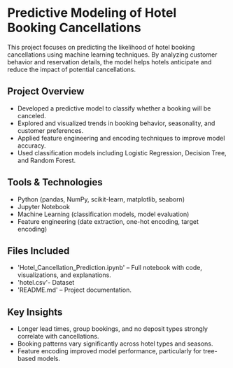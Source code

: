 # Predictive Modeling of Hotel Booking Cancellations

This project focuses on predicting the likelihood of hotel booking cancellations using machine learning techniques. By analyzing customer behavior and reservation details, the model helps hotels anticipate and reduce the impact of potential cancellations.

##  Project Overview

- Developed a predictive model to classify whether a booking will be canceled.
- Explored and visualized trends in booking behavior, seasonality, and customer preferences.
- Applied feature engineering and encoding techniques to improve model accuracy.
- Used classification models including Logistic Regression, Decision Tree, and Random Forest.

##  Tools & Technologies

- Python (pandas, NumPy, scikit-learn, matplotlib, seaborn)
- Jupyter Notebook
- Machine Learning (classification models, model evaluation)
- Feature engineering (date extraction, one-hot encoding, target encoding)

##  Files Included

- 'Hotel_Cancellation_Prediction.ipynb' – Full notebook with code, visualizations, and explanations.
- 'hotel.csv'- Dataset
- 'README.md' – Project documentation.

##  Key Insights

- Longer lead times, group bookings, and no deposit types strongly correlate with cancellations.
- Booking patterns vary significantly across hotel types and seasons.
- Feature encoding improved model performance, particularly for tree-based models.


